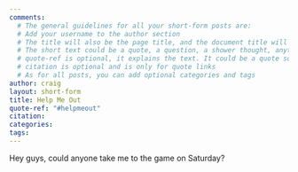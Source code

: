```yaml
---
comments:
  # The general guidelines for all your short-form posts are:
  # Add your username to the author section
  # The title will also be the page title, and the document title will appear in the url address
  # The short text could be a quote, a question, a shower thought, anything really
  # quote-ref is optional, it explains the text. It could be a quote source, a location, a hashtag...
  # citation is optional and is only for quote links
  # As for all posts, you can add optional categories and tags
author: craig
layout: short-form
title: Help Me Out
quote-ref: "#helpmeout"
citation:
categories:
tags:
---
```

<!-- Add your markdown here. See http://markdowntutorial.com/ for a getting-started guide -->
Hey guys, could anyone take me to the game on Saturday?